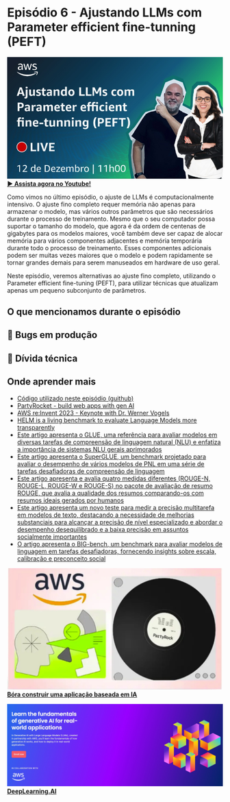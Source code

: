 # Episódio 6 - Ajustando LLMs com Parameter efficient fine-tunning (PEFT)

[![YouTube video thumbnail](./thumb.jpeg)](https://www.youtube.com/watch?v=18eWp6ceP4k)
**[&#x25b6; Assista agora no Youtube!](https://www.youtube.com/watch?v=18eWp6ceP4k)**

Como vimos no último episódio, o ajuste de LLMs é computacionalmente intensivo. O ajuste fino completo requer memória não apenas para armazenar o modelo, mas vários outros parâmetros que são necessários durante o processo de treinamento. Mesmo que o seu computador possa suportar o tamanho do modelo, que agora é da ordem de centenas de gigabytes para os modelos maiores, você também deve ser capaz de alocar memória para vários componentes adjacentes e memória temporária durante todo o processo de treinamento. Esses componentes adicionais podem ser muitas vezes maiores que o modelo e podem rapidamente se tornar grandes demais para serem manuseados em hardware de uso geral. 

Neste episódio, veremos alternativas ao ajuste fino completo, utilizando o Parameter efficient fine-tuning (PEFT), para utilizar técnicas que atualizam apenas um pequeno subconjunto de parâmetros. 

## O que mencionamos durante o episódio

## 🐛 Bugs em produção

## 🫰 Dívida técnica

## Onde aprender mais

* [Código utilizado neste episódio (guithub)](https://github.com/AWS-Cloud-Drops-Builders-Edition/s01e06)
* [PartyRocket - build web apps with gen AI](https://partyrock.aws/u/mza/pDK3iF1kb/PartyRocket-build-web-apps-with-gen-AI/snapshot/xKLiQfwHd)
* [AWS re:Invent 2023 - Keynote with Dr. Werner Vogels](https://www.youtube.com/watch?v=UTRBVPvzt9w)
* [HELM is a living benchmark to evaluate Language Models more transparently](https://crfm.stanford.edu/helm/latest/)
* [Este artigo apresenta o GLUE, uma referência para avaliar modelos em diversas tarefas de compreensão de linguagem natural (NLU) e enfatiza a importância de sistemas NLU gerais aprimorados](https://openreview.net/pdf?id=rJ4km2R5t7)
* [Este artigo apresenta o SuperGLUE, um benchmark projetado para avaliar o desempenho de vários modelos de PNL em uma série de tarefas desafiadoras de compreensão de linguagem](https://super.gluebenchmark.com/)
* [Este artigo apresenta e avalia quatro medidas diferentes (ROUGE-N, ROUGE-L, ROUGE-W e ROUGE-S) no pacote de avaliação de resumo ROUGE, que avalia a qualidade dos resumos comparando-os com resumos ideais gerados por humanos](https://aclanthology.org/W04-1013.pdf)
* [Este artigo apresenta um novo teste para medir a precisão multitarefa em modelos de texto, destacando a necessidade de melhorias substanciais para alcançar a precisão de nível especializado e abordar o desempenho desequilibrado e a baixa precisão em assuntos socialmente importantes](https://arxiv.org/pdf/2009.03300.pdf)
* [O artigo apresenta o BIG-bench, um benchmark para avaliar modelos de linguagem em tarefas desafiadoras, fornecendo insights sobre escala, calibração e preconceito social](https://arxiv.org/pdf/2206.04615.pdf)


[![AWS PartyRock](../../images/partyrock.jpeg)](https://partyrock.aws/)
**[Bóra construir uma aplicação baseada em IA](https://partyrock.aws/)**

[![Generative AI with LLMs](../../images/Generative%20AI%20with%20LLMs.jpeg)](https://www.deeplearning.ai/courses/generative-ai-with-llms/)
**[DeepLearning.AI](https://www.deeplearning.ai/courses/generative-ai-with-llms/)**
